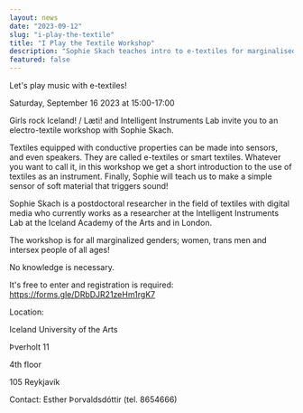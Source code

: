 ```yaml
---
layout: news
date: "2023-09-12"
slug: "i-play-the-textile"
title: "I Play the Textile Workshop"
description: "Sophie Skach teaches intro to e-textiles for marginalised genders"
featured: false
---
```


<script>
import CaptionedImage from "../../components/Images/CaptionedImage.svelte"
</script>

<CaptionedImage
src="news/sophie-textile-5393.jpeg"
alt="Sophie Skach working with textiles at the lab"/>

Let's play music with e-textiles! 

Saturday, September 16 2023 at 15:00-17:00 

Girls rock Iceland! / Læti! and Intelligent Instruments Lab invite you to an electro-textile workshop with Sophie Skach.

Textiles equipped with conductive properties can be made into sensors, and even speakers. They are called e-textiles or smart textiles. Whatever you want to call it, in this workshop we get a short introduction to the use of textiles as an instrument. Finally, Sophie will teach us to make a simple sensor of soft material that triggers sound!

Sophie Skach is a postdoctoral researcher in the field of textiles with digital media who currently works as a researcher at the Intelligent Instruments Lab at the Iceland Academy of the Arts and in London.

The workshop is for all marginalized genders; women, trans men and intersex people of all ages!

No knowledge is necessary.

It's free to enter and registration is required: https://forms.gle/DRbDJR21zeHm1rgK7

Location:

Iceland University of the Arts

Þverholt 11

4th floor

105 Reykjavík

Contact: Esther Þorvaldsdóttir (tel. 8654666)
